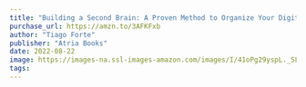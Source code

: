 ```yaml
---
title: "Building a Second Brain: A Proven Method to Organize Your Digital Life and Unlock Your Creative Potential"
purchase_url: https://amzn.to/3AFKFxb
author: "Tiago Forte"
publisher: "Atria Books"
date: 2022-08-22
image: https://images-na.ssl-images-amazon.com/images/I/41oPg29yspL._SL75_.jpg
tags:
---
```


